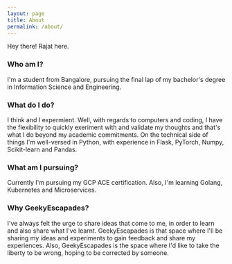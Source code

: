 ```yaml
---
layout: page
title: About
permalink: /about/
---
```

Hey there! Rajat here.

### Who am I?
I'm a student from Bangalore, pursuing the final lap of my bachelor's degree in Information Science and Engineering.

### What do I do?
I think and I expermient.
Well, with regards to computers and coding, I have the flexibility to quickly exeriment with and validate my thoughts and that's what I do beyond my academic commitments.
On the technical side of things I'm well-versed in Python, with experience in Flask, PyTorch, Numpy, Scikit-learn and Pandas.

### What am I pursuing?
Currently I'm pursuing my GCP ACE certification. Also, I'm learning Golang, Kubernetes and Microservices. 

### Why GeekyEscapades?
I've always felt the urge to share ideas that come to me, in order to learn and also share what I've learnt. GeekyEscapades is that space where I'll be sharing my ideas and experiments to gain feedback and share my experiences. Also, GeekyEscapades is the space where I'd like to take the liberty to be wrong, hoping to be corrected by someone.
